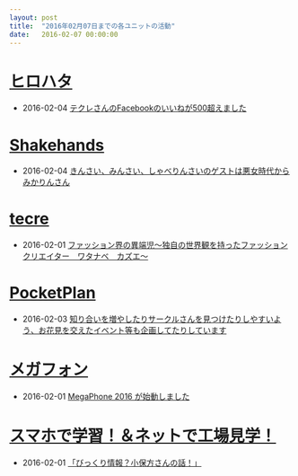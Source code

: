 ```yaml
---
layout: post
title:  "2016年02月07日までの各ユニットの活動"
date:   2016-02-07 00:00:00
---
```


# [ヒロハタ](http://hiro-hata.com/)

* 2016-02-04 [テクレさんのFacebookのいいねが500超えました](https://www.facebook.com/hirohatap/posts/954710997939029)


# [Shakehands](http://www.shakehands.jp/)

* 2016-02-04 [きんさい、みんさい、しゃべりんさいのゲストは悪女時代からみかりんさん](https://www.facebook.com/CoworkingShakeHands/posts/1067108693340524)


# [tecre](http://tecre.jp/)

* 2016-02-01 [ファッション界の異端児～独自の世界観を持ったファッションクリエイター　ワタナベ　カズエ～](http://tecre.jp/watanabekazue/)


# [PocketPlan](http://pocketplan.wix.com/pocketplan)

* 2016-02-03 [知り合いを増やしたりサークルさんを見つけたりしやすいよう、お花見を交えたイベント等も企画してたりしています](https://www.facebook.com/PocketPlan/posts/957325431020096)


# [メガフォン](https://m-ph.org)

* 2016-02-01 [MegaPhone 2016 が始動しました](https://www.facebook.com/mega0phone/posts/912271055558229)




# [スマホで学習！＆ネットで工場見学！](http://www.hyogo-intercampus.ne.jp/gallery/ictkyouzai/)

* 2016-02-01 [「びっくり情報？小保方さんの話！」](https://www.facebook.com/ictkyouzai/posts/741596579307932)
